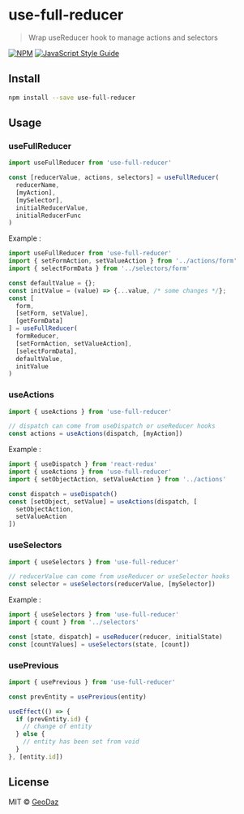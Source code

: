 # use-full-reducer

> Wrap useReducer hook to manage actions and selectors

[![NPM](https://img.shields.io/npm/v/use-full-reducer.svg)](https://www.npmjs.com/package/use-full-reducer) [![JavaScript Style Guide](https://img.shields.io/badge/code_style-standard-brightgreen.svg)](https://standardjs.com)

## Install

```bash
npm install --save use-full-reducer
```

## Usage

### useFullReducer

```jsx
import useFullReducer from 'use-full-reducer'

const [reducerValue, actions, selectors] = useFullReducer(
  reducerName,
  [myAction],
  [mySelector],
  initialReducerValue,
  initialReducerFunc
)
```

Example :

```jsx
import useFullReducer from 'use-full-reducer'
import { setFormAction, setValueAction } from '../actions/form'
import { selectFormData } from '../selectors/form'

const defaultValue = {};
const initValue = (value) => {...value, /* some changes */};
const [
  form,
  [setForm, setValue],
  [getFormData]
] = useFullReducer(
  formReducer,
  [setFormAction, setValueAction],
  [selectFormData],
  defaultValue,
  initValue
)
```

### useActions

```jsx
import { useActions } from 'use-full-reducer'

// dispatch can come from useDispatch or useReducer hooks
const actions = useActions(dispatch, [myAction])
```

Example :

```jsx
import { useDispatch } from 'react-redux'
import { useActions } from 'use-full-reducer'
import { setObjectAction, setValueAction } from '../actions'

const dispatch = useDispatch()
const [setObject, setValue] = useActions(dispatch, [
  setObjectAction,
  setValueAction
])
```

### useSelectors

```jsx
import { useSelectors } from 'use-full-reducer'

// reducerValue can come from useReducer or useSelector hooks
const selector = useSelectors(reducerValue, [mySelector])
```

Example :

```jsx
import { useSelectors } from 'use-full-reducer'
import { count } from '../selectors'

const [state, dispatch] = useReducer(reducer, initialState)
const [countValues] = useSelectors(state, [count])
```

### usePrevious

```jsx
import { usePrevious } from 'use-full-reducer'

const prevEntity = usePrevious(entity)

useEffect(() => {
  if (prevEntity.id) {
    // change of entity
  } else {
    // entity has been set from void
  }
}, [entity.id])
```

## License

MIT © [GeoDaz](https://github.com/GeoDaz)
